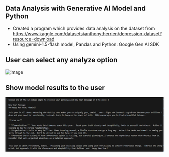 ## Data Analysis with Generative AI Model and Python
- Created a program which provides data analysis on the dataset from https://www.kaggle.com/datasets/anthonytherrien/depression-dataset?resource=download
- Using gemini-1.5-flash model, Pandas and Python: Google Gen AI SDK

## User can select any analyze option
  ![image](./choices.png)
## Show model results to the user
  ![image](./model_results.png)

